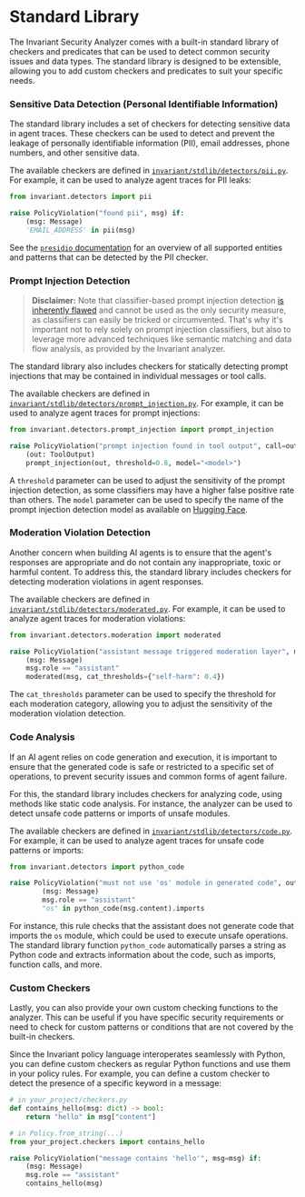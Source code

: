 # Standard Library

The Invariant Security Analyzer comes with a built-in standard library of checkers and predicates that can be used to detect common security issues and data types. The standard library is designed to be extensible, allowing you to add custom checkers and predicates to suit your specific needs.

### Sensitive Data Detection (Personal Identifiable Information)

The standard library includes a set of checkers for detecting sensitive data in agent traces. These checkers can be used to detect and prevent the leakage of personally identifiable information (PII), email addresses, phone numbers, and other sensitive data.

The available checkers are defined in [`invariant/stdlib/detectors/pii.py`](../invariant/stdlib/invariant/detectors/pii.py). For example, it can be used to analyze agent traces for PII leaks:

```python
from invariant.detectors import pii

raise PolicyViolation("found pii", msg) if:
    (msg: Message)
    'EMAIL_ADDRESS' in pii(msg)
```

See the [`presidio` documentation](https://microsoft.github.io/presidio/supported_entities/) for an overview of all supported entities and patterns that can be detected by the PII checker.

### Prompt Injection Detection

> **Disclaimer:** Note that classifier-based prompt injection detection [is inherently flawed](https://lve-project.org/blog/how-effective-are-llm-safety-filters.html) and cannot be used as the only security measure, as classifiers can easily be tricked or circumvented. That's why it's important not to rely solely on prompt injection classifiers, but also to leverage more advanced techniques like semantic matching and data flow analysis, as provided by the Invariant analyzer.

The standard library also includes checkers for statically detecting prompt injections that may be contained in individual messages or tool calls. 

The available checkers are defined in [`invariant/stdlib/detectors/prompt_injection.py`](../invariant/stdlib/invariant/detectors/prompt_injection.py). For example, it can be used to analyze agent traces for prompt injections:

```python
from invariant.detectors.prompt_injection import prompt_injection

raise PolicyViolation("prompt injection found in tool output", call=out) if:
    (out: ToolOutput)
    prompt_injection(out, threshold=0.8, model="<model>")
```

A `threshold` parameter can be used to adjust the sensitivity of the prompt injection detection, as some classifiers may have a higher false positive rate than others. The `model` parameter can be used to specify the name of the prompt injection detection model as available on [Hugging Face](https://huggingface.co/models).

### Moderation Violation Detection

Another concern when building AI agents is to ensure that the agent's responses are appropriate and do not contain any inappropriate, toxic or harmful content. To address this, the standard library includes checkers for detecting moderation violations in agent responses.

The available checkers are defined in [`invariant/stdlib/detectors/moderated.py`](../invariant/stdlib/invariant/detectors/moderation.py). For example, it can be used to analyze agent traces for moderation violations:

```python
from invariant.detectors.moderation import moderated

raise PolicyViolation("assistant message triggered moderation layer", msg=msg) if:
    (msg: Message)
    msg.role == "assistant"
    moderated(msg, cat_thresholds={"self-harm": 0.4})
```

The `cat_thresholds` parameter can be used to specify the threshold for each moderation category, allowing you to adjust the sensitivity of the moderation violation detection.

### Code Analysis

If an AI agent relies on code generation and execution, it is important to ensure that the generated code is safe or restricted to a specific set of operations, to prevent security issues and common forms of agent failure.

For this, the standard library includes checkers for analyzing code, using methods like static code analysis. For instance, the analyzer can be used to detect unsafe code patterns or imports of unsafe modules.

The available checkers are defined in [`invariant/stdlib/detectors/code.py`](../invariant/stdlib/invariant/detectors/code.py). For example, it can be used to analyze agent traces for unsafe code patterns or imports:

```python
from invariant.detectors import python_code

raise PolicyViolation("must not use 'os' module in generated code", out=msg) if:
        (msg: Message)
        msg.role == "assistant"
        "os" in python_code(msg.content).imports
```

For instance, this rule checks that the assistant does not generate code that imports the `os` module, which could be used to execute unsafe operations. The standard library function `python_code` automatically parses a string as Python code and extracts information about the code, such as imports, function calls, and more.

### Custom Checkers

Lastly, you can also provide your own custom checking functions to the analyzer. This can be useful if you have specific security requirements or need to check for custom patterns or conditions that are not covered by the built-in checkers.

Since the Invariant policy language interoperates seamlessly with Python, you can define custom checkers as regular Python functions and use them in your policy rules. For example, you can define a custom checker to detect the presence of a specific keyword in a message:

```python
# in your_project/checkers.py
def contains_hello(msg: dict) -> bool:
    return "hello" in msg["content"]
```

```python
# in Policy.from_string(...)
from your_project.checkers import contains_hello

raise PolicyViolation("message contains 'hello'", msg=msg) if:
    (msg: Message)
    msg.role == "assistant"
    contains_hello(msg)
```
